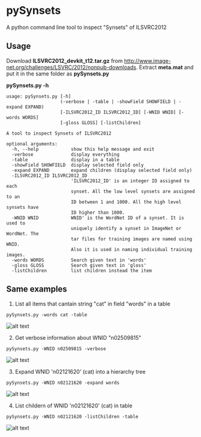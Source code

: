 # pySynsets
A python command line tool to inspect "Synsets" of ILSVRC2012

## Usage
Download **ILSVRC2012_devkit_t12.tar.gz** from http://www.image-net.org/challenges/LSVRC/2012/nonpub-downloads.
Extract **meta.mat** and put it in the same folder as **pySynsets.py**

**pySynsets.py -h**
```
usage: pySynsets.py [-h]
                    (-verbose | -table | -showField SHOWFIELD | -expand EXPAND)
                    [-ILSVRC2012_ID ILSVRC2012_ID] [-WNID WNID] [-words WORDS]
                    [-gloss GLOSS] [-listChildren]

A tool to inspect Synsets of ILSVRC2012

optional arguments:
  -h, --help            show this help message and exit
  -verbose              display everything
  -table                display in a table
  -showField SHOWFIELD  display selected field only
  -expand EXPAND        expand children (display selected field only)
  -ILSVRC2012_ID ILSVRC2012_ID
                        'ILSVRC2012_ID' is an integer ID assigned to each
                        synset. All the low level synsets are assigned to an
                        ID between 1 and 1000. All the high level synsets have
                        ID higher than 1000.
  -WNID WNID            WNID' is the WordNet ID of a synset. It is used to
                        uniquely identify a synset in ImageNet or WordNet. The
                        tar files for training images are named using WNID.
                        Also it is used in naming individual training images.
  -words WORDS          Search given text in 'words'
  -gloss GLOSS          Search given text in 'gloss'
  -listChildren         list children instead the item
```
## Same examples
1. List all items that cantain string "cat" in field "words" in a table
```
pySynsets.py -words cat -table
```
![alt text](https://raw.githubusercontent.com/fanxiaoju/pySynsets/master/images/example1.PNG)

2. Get verbose information about WNID "n02509815"
```
pySynsets.py -WNID n02509815 -verbose
```
![alt text](https://raw.githubusercontent.com/fanxiaoju/pySynsets/master/images/example2.PNG)

3. Expand WNID 'n02121620' (cat) into a hierarchy tree
```
pySynsets.py -WNID n02121620 -expand words
```
![alt text](https://raw.githubusercontent.com/fanxiaoju/pySynsets/master/images/example3.PNG)

4. List childern of WNID 'n02121620' (cat) in table
```
pySynsets.py -WNID n02121620 -listChildren -table
```
![alt text](https://raw.githubusercontent.com/fanxiaoju/pySynsets/master/images/example4.PNG)
